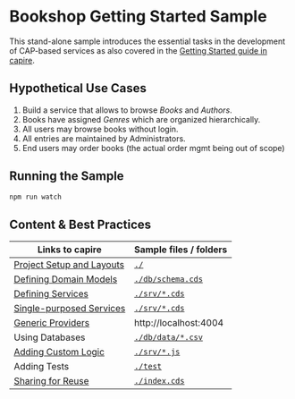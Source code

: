 # Bookshop Getting Started Sample

This stand-alone sample introduces the essential tasks in the development of CAP-based services as also covered in the [Getting Started guide in capire](https://cap.cloud.sap/docs/get-started/in-a-nutshell).

## Hypothetical Use Cases

1. Build a service that allows to browse _Books_ and _Authors_.
2. Books have assigned _Genres_ which are organized hierarchically.
3. All users may browse books without login.
4. All entries are maintained by Administrators.
5. End users may order books (the actual order mgmt being out of scope)

## Running the Sample

```sh
npm run watch
```

## Content & Best Practices

| Links to capire                                                                                           | Sample files / folders               |
| --------------------------------------------------------------------------------------------------------- | ------------------------------------ |
| [Project Setup and Layouts](https://cap.cloud.sap/docs/get-started/projects#sharing-and-reusing-content)  | [`./`](./)                           |
| [Defining Domain Models](https://cap.cloud.sap/docs/guides/domain-models)                                 | [`./db/schema.cds`](./db/schema.cds) |
| [Defining Services](https://cap.cloud.sap/docs/guides/providing-services)                                 | [`./srv/*.cds`](./srv)               |
| [Single-purposed Services](https://cap.cloud.sap/docs/guides/providing-services#single-purposed-services) | [`./srv/*.cds`](./srv)               |
| [Generic Providers](https://cap.cloud.sap/docs/guides/providing-services)                                  | http://localhost:4004                |
| Using Databases                                            | [`./db/data/*.csv`](./db/data)       |
| [Adding Custom Logic](https://cap.cloud.sap/docs/guides/service-impl)                                     | [`./srv/*.js`](./srv)                |
| Adding Tests                                                 | [`./test`](./test)                   |
| [Sharing for Reuse](https://cap.cloud.sap/docs/get-started/projects#sharing-and-reusing-content)          | [`./index.cds`](./index.cds)         |
